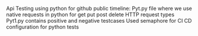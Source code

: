 Api Testing using python for github public timeline:
Pyt.py file where we use native requests in python for get put post delete HTTP request types
Pyt1.py contains positive and negative testcases
Used semaphore for CI CD configuration for python tests
